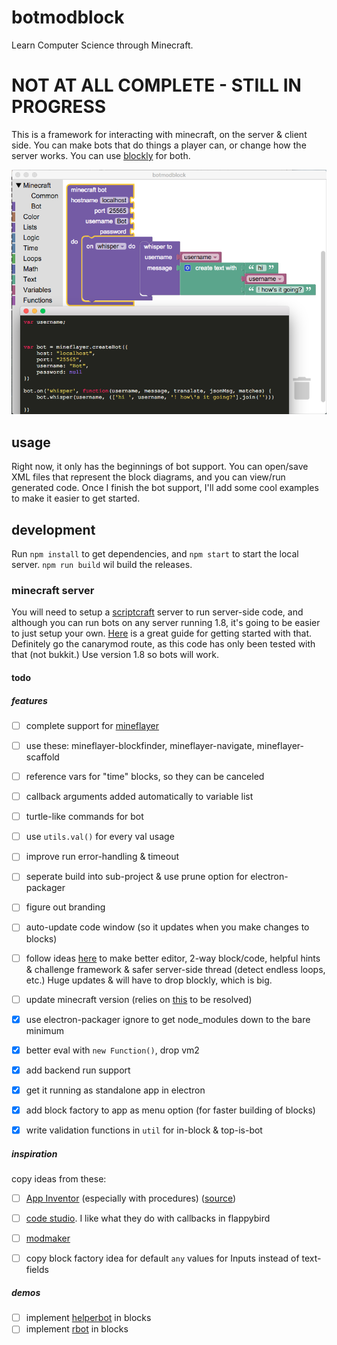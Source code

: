 # botmodblock

Learn Computer Science through Minecraft.

# NOT AT ALL COMPLETE - STILL IN PROGRESS

This is a framework for interacting with minecraft, on the server & client side.  You can make bots that do things a player can, or change how the server works. You can use [blockly](https://developers.google.com/blockly/) for both.

![screenshot](screenshot.png)

## usage

Right now, it only has the beginnings of bot support. You can open/save XML files that represent the block diagrams, and you can view/run generated code. Once I finish the bot support, I'll add some cool examples to make it easier to get started.

## development

Run `npm install` to get dependencies, and `npm start` to start the local server. `npm run build` wil build the releases.

### minecraft server

You will need to setup a [scriptcraft](http://scriptcraftjs.org/) server to run server-side code, and although you can run bots on any server running 1.8, it's going to be easier to just setup your own. [Here](https://github.com/walterhiggins/ScriptCraft/blob/master/README.md) is a great guide for getting started with that. Definitely go the canarymod route, as this code has only been tested with that (not bukkit.) Use version 1.8 so bots will work.



#### todo

##### features

-  [ ] complete support for [mineflayer](https://github.com/PrismarineJS/mineflayer)
-  [ ] use these: mineflayer-blockfinder, mineflayer-navigate, mineflayer-scaffold
-  [ ] reference vars for "time" blocks, so they can be canceled
-  [ ] callback arguments added automatically to variable list
-  [ ] turtle-like commands for bot
-  [ ] use `utils.val()` for every val usage
-  [ ] improve run error-handling & timeout
-  [ ] seperate build into sub-project & use prune option for electron-packager
-  [ ] figure out branding
-  [ ] auto-update code window (so it updates when you make changes to blocks)
-  [ ] follow ideas [here](https://www.youtube.com/watch?v=H4sSldXv_S4) to make better editor, 2-way block/code, helpful hints & challenge framework & safer server-side thread (detect endless loops, etc.) Huge updates & will have to drop blockly, which is big.
-  [ ] update minecraft version (relies on [this](https://github.com/PrismarineJS/prismarine-chunk/issues/19) to be resolved)
-  [X] use electron-packager ignore to get node_modules down to the bare minimum
-  [X] better eval with `new Function()`, drop vm2
-  [X] add backend run support
-  [X] get it running as standalone app in electron
-  [X] add block factory to app as menu option (for faster building of blocks)
-  [X] write validation functions in `util` for in-block & top-is-bot


##### inspiration

copy ideas from these:

-  [ ] [App Inventor](http://ai2.appinventor.mit.edu/) (especially with procedures) ([source](https://github.com/mit-cml/appinventor-sources))
-  [ ] [code studio](https://studio.code.org). I like what they do with callbacks in flappybird
-  [ ] [modmaker](http://inspiredtoeducate.net/modmaker/)
-  [ ] copy block factory idea for default `any` values for Inputs instead of text-fields


##### demos

-  [ ] implement [helperbot](https://www.npmjs.com/package/helperbot) in blocks
-  [ ] implement [rbot](https://github.com/rom1504/rbot) in blocks
